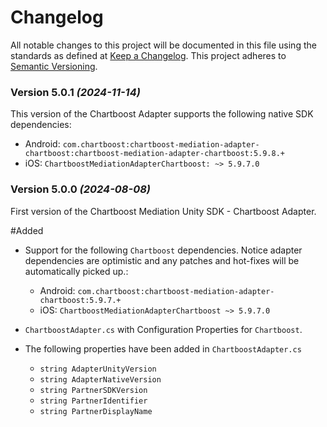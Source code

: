 # Changelog
All notable changes to this project will be documented in this file using the standards as defined at [Keep a Changelog](https://keepachangelog.com/en/1.0.0/). This project adheres to [Semantic Versioning](https://semver.org/spec/v2.0.0).

### Version 5.0.1 *(2024-11-14)*
This version of the Chartboost Adapter supports the following native SDK dependencies:
  * Android: `com.chartboost:chartboost-mediation-adapter-chartboost:chartboost-mediation-adapter-chartboost:5.9.8.+`
  * iOS: `ChartboostMediationAdapterChartboost: ~> 5.9.7.0`

### Version 5.0.0 *(2024-08-08)*

First version of the Chartboost Mediation Unity SDK - Chartboost Adapter.

#Added
- Support for the following `Chartboost` dependencies. Notice adapter dependencies are optimistic and any patches and hot-fixes will be automatically picked up.:
    * Android: `com.chartboost:chartboost-mediation-adapter-chartboost:5.9.7.+`
    * iOS: `ChartboostMediationAdapterChartboost ~> 5.9.7.0`
    
- `ChartboostAdapter.cs` with Configuration Properties for `Chartboost`.
- The following properties have been added in `ChartboostAdapter.cs`
    * `string AdapterUnityVersion`
    * `string AdapterNativeVersion`
    * `string PartnerSDKVersion`
    * `string PartnerIdentifier`
    * `string PartnerDisplayName`